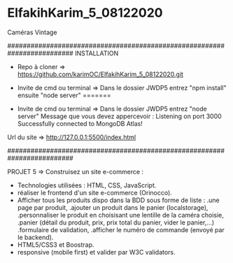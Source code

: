 # ElfakihKarim_5_08122020
Caméras Vintage

#########################################################################
INSTALLATION

- Repo à cloner => https://github.com/karimOC/ElfakihKarim_5_08122020.git


- Invite de cmd ou terminal => Dans le dossier JWDP5 entrez "npm install" ensuite "node server"
=======
- Invite de cmd ou terminal => Dans le dossier JWDP5 entrez "node server"
Message que vous devez appercevoir : 
Listening on port 3000
Successfully connected to MongoDB Atlas!

Url du site => http://127.0.0.1:5500/index.html

#########################################################################

PROJET 5 => Construisez un site e-commerce :

- Technologies utilisées : 
HTML, CSS, JavaScript.
- réaliser le frontend d'un site e-commerce (Orinocco).
- Afficher tous les produits dispo dans la BDD sous forme de liste : 
.une page par produit,
.ajouter un produit dans le panier (localstorage),
.personnaliser le produit en choisisant une lentille de la caméra choisie,
.panier (détail du produit, prix, prix total du panier, vider le panier,...)
.formulaire de validation,
.afficher le numéro de commande (envoyé par le backend).
- HTML5/CSS3 et Boostrap.
- responsive (mobile first) et valider par W3C validators.
